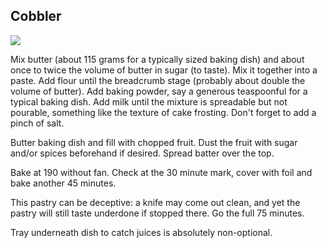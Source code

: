 ## Cobbler

![](https://upload.wikimedia.org/wikipedia/commons/thumb/4/4d/Cat_November_2010-1a.jpg/1200px-Cat_November_2010-1a.jpg)

Mix butter (about 115 grams for a typically sized baking dish) and about once to twice the volume of butter in sugar (to taste). Mix it together into a paste. Add flour until the breadcrumb stage (probably about double the volume of butter). Add baking powder, say a generous teaspoonful for a typical baking dish. Add milk until the mixture is spreadable but not pourable, something like the texture of cake frosting. Don't forget to add a pinch of salt.

Butter baking dish and fill with chopped fruit. Dust the fruit with sugar and/or spices beforehand if desired. Spread batter over the top.

Bake at 190 without fan. Check at the 30 minute mark, cover with foil and bake another 45 minutes.

This pastry can be deceptive: a knife may come out clean, and yet the pastry will still taste underdone if stopped there. Go the full 75 minutes.

Tray underneath dish to catch juices is absolutely non-optional.